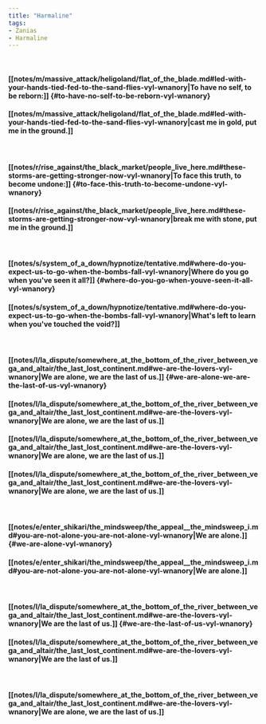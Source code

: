 ```yaml
---
title: "Harmaline"
tags:
- Zanias
- Harmaline
---
```

&nbsp;
#### [[notes/m/massive_attack/heligoland/flat_of_the_blade.md#led-with-your-hands-tied-fed-to-the-sand-flies-vyl-wnanory|To have no self, to be reborn:]] {#to-have-no-self-to-be-reborn-vyl-wnanory}
#### [[notes/m/massive_attack/heligoland/flat_of_the_blade.md#led-with-your-hands-tied-fed-to-the-sand-flies-vyl-wnanory|cast me in gold, put me in the ground.]]
&nbsp;
#### [[notes/r/rise_against/the_black_market/people_live_here.md#these-storms-are-getting-stronger-now-vyl-wnanory|To face this truth, to become undone:]] {#to-face-this-truth-to-become-undone-vyl-wnanory}
#### [[notes/r/rise_against/the_black_market/people_live_here.md#these-storms-are-getting-stronger-now-vyl-wnanory|break me with stone, put me in the ground.]]
&nbsp;
#### [[notes/s/system_of_a_down/hypnotize/tentative.md#where-do-you-expect-us-to-go-when-the-bombs-fall-vyl-wnanory|Where do you go when you've seen it all?]] {#where-do-you-go-when-youve-seen-it-all-vyl-wnanory}
#### [[notes/s/system_of_a_down/hypnotize/tentative.md#where-do-you-expect-us-to-go-when-the-bombs-fall-vyl-wnanory|What's left to learn when you've touched the void?]]
&nbsp;
#### [[notes/l/la_dispute/somewhere_at_the_bottom_of_the_river_between_vega_and_altair/the_last_lost_continent.md#we-are-the-lovers-vyl-wnanory|We are alone, we are the last of us.]] {#we-are-alone-we-are-the-last-of-us-vyl-wnanory}
#### [[notes/l/la_dispute/somewhere_at_the_bottom_of_the_river_between_vega_and_altair/the_last_lost_continent.md#we-are-the-lovers-vyl-wnanory|We are alone, we are the last of us.]]
#### [[notes/l/la_dispute/somewhere_at_the_bottom_of_the_river_between_vega_and_altair/the_last_lost_continent.md#we-are-the-lovers-vyl-wnanory|We are alone, we are the last of us.]]
#### [[notes/l/la_dispute/somewhere_at_the_bottom_of_the_river_between_vega_and_altair/the_last_lost_continent.md#we-are-the-lovers-vyl-wnanory|We are alone, we are the last of us.]]
&nbsp;
#### [[notes/e/enter_shikari/the_mindsweep/the_appeal__the_mindsweep_i.md#you-are-not-alone-you-are-not-alone-vyl-wnanory|We are alone.]] {#we-are-alone-vyl-wnanory}
#### [[notes/e/enter_shikari/the_mindsweep/the_appeal__the_mindsweep_i.md#you-are-not-alone-you-are-not-alone-vyl-wnanory|We are alone.]]
&nbsp;
#### [[notes/l/la_dispute/somewhere_at_the_bottom_of_the_river_between_vega_and_altair/the_last_lost_continent.md#we-are-the-lovers-vyl-wnanory|We are the last of us.]] {#we-are-the-last-of-us-vyl-wnanory}
#### [[notes/l/la_dispute/somewhere_at_the_bottom_of_the_river_between_vega_and_altair/the_last_lost_continent.md#we-are-the-lovers-vyl-wnanory|We are the last of us.]]
&nbsp;
#### [[notes/l/la_dispute/somewhere_at_the_bottom_of_the_river_between_vega_and_altair/the_last_lost_continent.md#we-are-the-lovers-vyl-wnanory|We are alone, we are the last of us.]]
